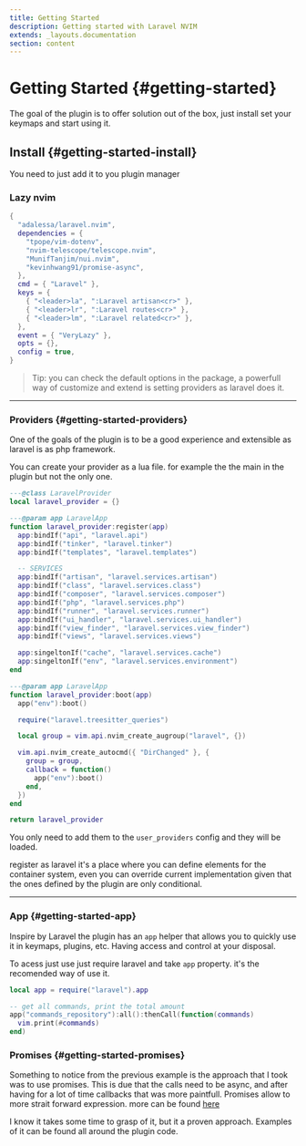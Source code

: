 ```yaml
---
title: Getting Started
description: Getting started with Laravel NVIM
extends: _layouts.documentation
section: content
---
```


# Getting Started {#getting-started}

The goal of the plugin is to offer solution out of the box, just install set your keymaps and start using it.

## Install {#getting-started-install}

You need to just add it to you plugin manager

### Lazy nvim
```lua
{
  "adalessa/laravel.nvim",
  dependencies = {
    "tpope/vim-dotenv",
    "nvim-telescope/telescope.nvim",
    "MunifTanjim/nui.nvim",
    "kevinhwang91/promise-async",
  },
  cmd = { "Laravel" },
  keys = {
    { "<leader>la", ":Laravel artisan<cr>" },
    { "<leader>lr", ":Laravel routes<cr>" },
    { "<leader>lm", ":Laravel related<cr>" },
  },
  event = { "VeryLazy" },
  opts = {},
  config = true,
}
```

> Tip: you can check the default options in the package, a powerfull way of customize and extend is setting providers as laravel does it.

---

### Providers {#getting-started-providers}

One of the goals of the plugin is to be a good experience and extensible as laravel is as php framework.

You can create your provider as a lua file.
for example the the main in the plugin but not the only one.
```lua
---@class LaravelProvider
local laravel_provider = {}

---@param app LaravelApp
function laravel_provider:register(app)
  app:bindIf("api", "laravel.api")
  app:bindIf("tinker", "laravel.tinker")
  app:bindIf("templates", "laravel.templates")

  -- SERVICES
  app:bindIf("artisan", "laravel.services.artisan")
  app:bindIf("class", "laravel.services.class")
  app:bindIf("composer", "laravel.services.composer")
  app:bindIf("php", "laravel.services.php")
  app:bindIf("runner", "laravel.services.runner")
  app:bindIf("ui_handler", "laravel.services.ui_handler")
  app:bindIf("view_finder", "laravel.services.view_finder")
  app:bindIf("views", "laravel.services.views")

  app:singeltonIf("cache", "laravel.services.cache")
  app:singeltonIf("env", "laravel.services.environment")
end

---@param app LaravelApp
function laravel_provider:boot(app)
  app("env"):boot()

  require("laravel.treesitter_queries")

  local group = vim.api.nvim_create_augroup("laravel", {})

  vim.api.nvim_create_autocmd({ "DirChanged" }, {
    group = group,
    callback = function()
      app("env"):boot()
    end,
  })
end

return laravel_provider
```

You only need to add them to the `user_providers` config and they will be loaded.

register as laravel it's a place where you can define elements for the container system, even you
can override current implementation given that the ones defined by the plugin are only conditional.

---

### App {#getting-started-app}

Inspire by Laravel the plugin has an `app` helper that allows you to quickly use it in keymaps, plugins, etc.
Having access and control at your disposal.

To acess just use just require laravel and take `app` property. it's the recomended way of use it.
```lua
local app = require("laravel").app

-- get all commands, print the total amount
app("commands_repository"):all():thenCall(function(commands)
  vim.print(#commands)
end)
```

### Promises {#getting-started-promises}

Something to notice from the previous example is the approach that I took was to use promises.
This is due that the calls need to be async, and after having for a lot of time callbacks that
was more paintfull.
Promises allow to more strait forward expression. more can be found [here](https://github.com/kevinhwang91/promise-async)

I know it takes some time to grasp of it, but it a proven approach.
Examples of it can be found all around the plugin code.
